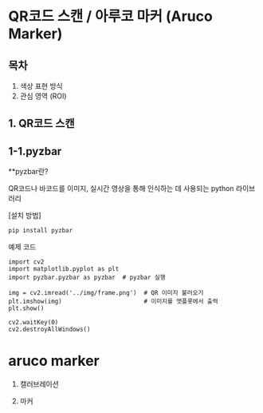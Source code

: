 # QR코드 스캔 / 아루코 마커 (Aruco Marker)

## 목차
1. 색상 표현 방식
2. 관심 영역 (ROI)

## 1. QR코드 스캔

## **1-1.pyzbar**

**pyzbar란?

QR코드나 바코드를 이미지, 실시간 영상을 통해 인식하는 데 사용되는 python 라이브러리

[설치 방법]
```bash
pip install pyzbar
```

예제 코드
```python3
import cv2 
import matplotlib.pyplot as plt
import pyzbar.pyzbar as pyzbar  # pyzbar 실행

img = cv2.imread('../img/frame.png')  # QR 이미지 불러오기
plt.imshow(img)                       # 이미지를 맷플롯에서 출력
plt.show()

cv2.waitKey(0)
cv2.destroyAllWindows()
```


# aruco marker

1. 캘러브레이션

2. 마커 

